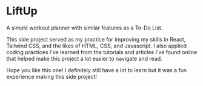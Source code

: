 # LiftUp

A simple workout planner with similar features as a To-Do List. 

This side project served as my practice for improving my skills in React, Tailwind CSS, and the likes of HTML, CSS, and Javascript. I also applied coding practices I've learned from the tutorials and articles I've found online that helped make this project a lot easier to navigate and read.

Hope you like this one! I definitely still have a lot to learn but it was a fun experience making this side project! 
